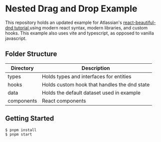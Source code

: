 # Nested Drag and Drop Example

This repository holds an updated example for Atlassian's [ react-beautiful-dnd tutorial ](https://egghead.io/courses/beautiful-and-accessible-drag-and-drop-with-react-beautiful-dnd)
using modern react syntax, modern libraries, and custom hooks. This example also uses vite and typescript, as 
opposed to vanilla javascript.

## Folder Structure

| Directory | Description |
|---|---|
| types | Holds types and interfaces for entities |
| hooks | Holds custom hook that handles the dnd state |
| data | Holds the default dataset used in example |
| components | React components |

## Getting Started

```bash
$ pnpm install
$ pnpm start
```
